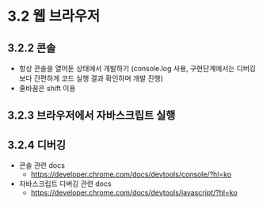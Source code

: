 # 3.2 웹 브라우저

## 3.2.2 콘솔
* 항상 콘솔을 열어둔 상태에서 개발하기 (console.log 사용, 구현단계에서는 디버깅보다 간편하게 코드 실행 결과 확인하며 개발 진행)
* 줄바꿈은 shift 이용

## 3.2.3 브라우저에서 자바스크립트 실행

## 3.2.4 디버깅
* 콘솔 관련 docs
    * https://developer.chrome.com/docs/devtools/console/?hl=ko
* 자바스크립트 디버깅 관련 docs
    * https://developer.chrome.com/docs/devtools/javascript/?hl=ko